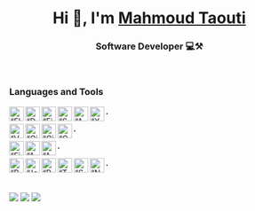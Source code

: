 <h1 align="center"> Hi 👋, I'm <a href="">Mahmoud Taouti</a></h1>
<h3 align="center">Software Developer 💻⚒️</h3>

<br />

### Languages and Tools
<img align="left" alt=“Flutter” width="26px" src="https://www.vectorlogo.zone/logos/flutterio/flutterio-icon.svg" />
<img align="left" alt=“Dart” width="26px" src="https://www.vectorlogo.zone/logos/dartlang/dartlang-icon.svg" />
<img align="left" alt=“Firebase” width="26px" src="https://www.vectorlogo.zone/logos/firebase/firebase-icon.svg" />
<img align="left" alt=“Supabse” width="26px" src="https://www.vectorlogo.zone/logos/supabase/supabase-icon.svg" />
<img align="left" alt=“Android” width="26px" src="https://www.vectorlogo.zone/logos/android/android-icon.svg" />
<img align="left" alt=“XCode” width="26px" src="https://www.vectorlogo.zone/logos/apple_xcode/apple_xcode-icon.svg" />

***.***

<img align="left" alt=“VSCode” width="26px" src="https://www.vectorlogo.zone/logos/visualstudio_code/visualstudio_code-icon.svg" />
<img align="left" alt=“Github” width="26px" src="https://www.vectorlogo.zone/logos/github/github-tile.svg" />
<img align="left" alt=“Git” width="26px" src="https://www.vectorlogo.zone/logos/git-scm/git-scm-icon.svg" />
<img align="left" alt=“GoogleCloud” width="26px" src="https://www.vectorlogo.zone/logos/google_cloud/google_cloud-icon.svg" />

***.***

<img align="left" alt=“Figma” width="26px" src="https://www.vectorlogo.zone/logos/figma/figma-icon.svg" />
<img align="left" alt=“AdobeIllustrator” width="26px" src="https://www.vectorlogo.zone/logos/adobe_illustrator/adobe_illustrator-icon.svg" />
<img align="left" alt=“Adobe” width="26px" src="https://upload.vectorlogo.zone/logos/adobe_illustrator/images/57bdc1fd-fa3d-4a30-98b9-baaac55e3e15.svg" />

***.***

<img align="left" alt=“Python” width="26px" src="https://www.vectorlogo.zone/logos/python/python-icon.svg" />
<img align="left" alt=“Jetbrains” width="26px" src="https://upload.vectorlogo.zone/logos/jetbrains_idea/images/d4398a36-c378-4511-a508-106ded6cd69a.svg" />
<img align="left" alt=“Pytorch” width="26px" src="https://www.vectorlogo.zone/logos/pytorch/pytorch-icon.svg" />
<img align="left" alt=“Tensorflow” width="26px" src="https://www.vectorlogo.zone/logos/tensorflow/tensorflow-icon.svg" />
<img align="left" alt=“ScikitLearn” width="26px" src="https://upload.wikimedia.org/wikipedia/commons/0/05/Scikit_learn_logo_small.svg" />
<img align="left" alt=“Numpy” width="26px" src="https://www.vectorlogo.zone/logos/numpy/numpy-icon.svg" />

***.***

<br />

[![](https://visitcount.itsvg.in/api?id=mahmoudtaouti&icon=2&color=1)](https://visitcount.itsvg.in)
![](https://github-readme-stats.vercel.app/api?username=mahmoudtaouti&theme=vue&hide_border=true&include_all_commits=true&count_private=true)
![](https://github-readme-streak-stats.herokuapp.com/?user=mahmoudtaouti&theme=vue&hide_border=true)<br/>

<!-- Proudly created with GPRM ( https://gprm.itsvg.in ) 
## 🏆 GitHub Trophies
![](https://github-profile-trophy.vercel.app/?username=mahmoudtaouti&theme=radical&no-frame=false&no-bg=true&margin-w=4)-->


